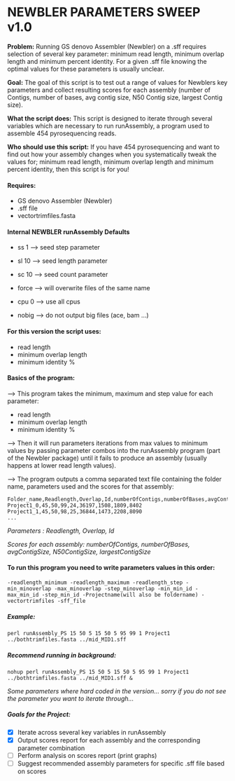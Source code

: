 # NEWBLER PARAMETERS SWEEP v1.0

**Problem:** Running GS denovo Assembler (Newbler) on a .sff requires selection of several key parameter: minimum read length, minimum overlap length and minimum percent identity. For a given .sff file knowing the optimal values for these parameters is usually unclear.

**Goal:** The goal of this script is to test out a range of values for Newblers key parameters and collect resulting scores for each assembly (number of Contigs, number of bases, avg contig size, N50 Contig size, largest Contig size).

**What the script does:** This script is designed to iterate through several variables which are necessary to run runAssembly, a program used to assemble 454 pyrosequencing reads.

**Who should use this script:** If you have 454 pyrosequencing and want to find out how your assembly changes when you systematically tweak the values for; minimum read length, minimum overlap length and minimum percent identity, then this script is for you!

#### Requires:
- GS denovo Assembler (Newbler)
- .sff file
- vectortrimfiles.fasta

#### Internal NEWBLER runAssembly Defaults
- ss 1  --> seed step parameter

- sl 10 --> seed length parameter

- sc 10 --> seed count parameter

- force --> will overwrite files of the same name

- cpu 0 --> use all cpus

- nobig --> do not output big files (ace, bam ...)

#### For this version the script uses:
- read length
- minimum overlap length
- minimum identity %

#### Basics of the program:

--> This program takes the minimum, maximum and step value for each parameter:
- read length
- minimum overlap length
- minimum identity %

--> Then it will run parameters iterations from max values to minimum values by passing parameter combos into the runAssembly program (part of the Newbler package) until it fails to produce an assembly (usually happens at lower read length values).

--> The program outputs a comma separated text file containing the folder name, parameters used and the scores for that assembly:

	Folder_name,Readlength,Overlap,Id,numberOfContigs,numberOfBases,avgContigSize,N50ContigSize,largestContigSize
	Project1_0,45,50,99,24,36197,1508,1809,8402
	Project1_1,45,50,98,25,36844,1473,2208,8090
	...

*Parameters : Readlength, Overlap, Id*

*Scores for each assembly: numberOfContigs, numberOfBases, avgContigSize, N50ContigSize, largestContigSize*

#### To run this program you need to write parameters values in this order:

	-readlength_minimum -readlength_maximum -readlength_step -min_minoverlap -max_minoverlap -step_minoverlap -min_min_id -max_min_id -step_min_id -Projectname(will also be foldername) -vectortrimfiles -sff_file

##### Example:
	perl runAssembly_PS 15 50 5 15 50 5 95 99 1 Project1 ../bothtrimfiles.fasta ../mid_MID1.sff

##### Recommend running in background:
	nohup perl runAssembly_PS 15 50 5 15 50 5 95 99 1 Project1 ../bothtrimfiles.fasta ../mid_MID1.sff &

*Some parameters where hard coded in the version... sorry if you do not see the parameter you want to iterate through...*

##### Goals for the Project:
- [x] Iterate across several key variables in runAssembly
- [x] Output scores report for each assembly and the corresponding parameter combination
- [ ] Perform analysis on scores report (print graphs)
- [ ] Suggest recommended assembly parameters for specific .sff file based on scores
